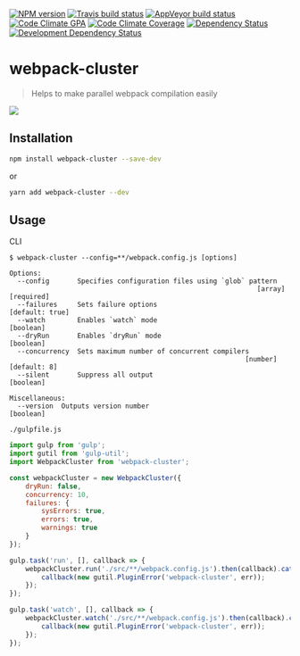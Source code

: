 [![NPM version](http://img.shields.io/npm/v/webpack-cluster.svg?style=flat-square)](https://www.npmjs.org/package/webpack-cluster)
[![Travis build status](http://img.shields.io/travis/Fitbit/webpack-cluster/master.svg?style=flat-square)](https://travis-ci.org/Fitbit/webpack-cluster)
[![AppVeyor build status](https://img.shields.io/appveyor/ci/mdreizin/webpack-cluster/master.svg?style=flat-square)](https://ci.appveyor.com/project/mdreizin/webpack-cluster/branch/master)
[![Code Climate GPA](https://img.shields.io/codeclimate/github/Fitbit/webpack-cluster.svg?style=flat-square)](https://codeclimate.com/github/Fitbit/webpack-cluster)
[![Code Climate Coverage](https://img.shields.io/codeclimate/coverage/github/Fitbit/webpack-cluster.svg?style=flat-square)](https://codeclimate.com/github/Fitbit/webpack-cluster)
[![Dependency Status](https://img.shields.io/david/Fitbit/webpack-cluster.svg?style=flat-square)](https://david-dm.org/Fitbit/webpack-cluster)
[![Development Dependency Status](https://img.shields.io/david/dev/Fitbit/webpack-cluster.svg?style=flat-square)](https://david-dm.org/Fitbit/webpack-cluster#info=devDependencies)

<a name="webpack-cluster"></a>
# webpack-cluster
> Helps to make parallel webpack compilation easily

![](https://raw.github.com/Fitbit/webpack-cluster/master/.gitdown/cli.gif)

<a name="webpack-cluster-installation"></a>
## Installation

```bash
npm install webpack-cluster --save-dev
```

or

```bash
yarn add webpack-cluster --dev
```

<a name="webpack-cluster-usage"></a>
## Usage

CLI

```text
$ webpack-cluster --config=**/webpack.config.js [options]

Options:
  --config       Specifies configuration files using `glob` pattern
                                                              [array] [required]
  --failures     Sets failure options                            [default: true]
  --watch        Enables `watch` mode                                  [boolean]
  --dryRun       Enables `dryRun` mode                                 [boolean]
  --concurrency  Sets maximum number of concurrent compilers
                                                           [number] [default: 8]
  --silent       Suppress all output                                   [boolean]

Miscellaneous:
  --version  Outputs version number                                    [boolean]

```

`./gulpfile.js`

```javascript
import gulp from 'gulp';
import gutil from 'gulp-util';
import WebpackCluster from 'webpack-cluster';

const webpackCluster = new WebpackCluster({
    dryRun: false,
    concurrency: 10,
    failures: {
        sysErrors: true,
        errors: true,
        warnings: true
    }
});

gulp.task('run', [], callback => {
    webpackCluster.run('./src/**/webpack.config.js').then(callback).catch(err => {
        callback(new gutil.PluginError('webpack-cluster', err));
    });
});

gulp.task('watch', [], callback => {
    webpackCluster.watch('./src/**/webpack.config.js').then(callback).catch(err => {
        callback(new gutil.PluginError('webpack-cluster', err));
    });
});

```
